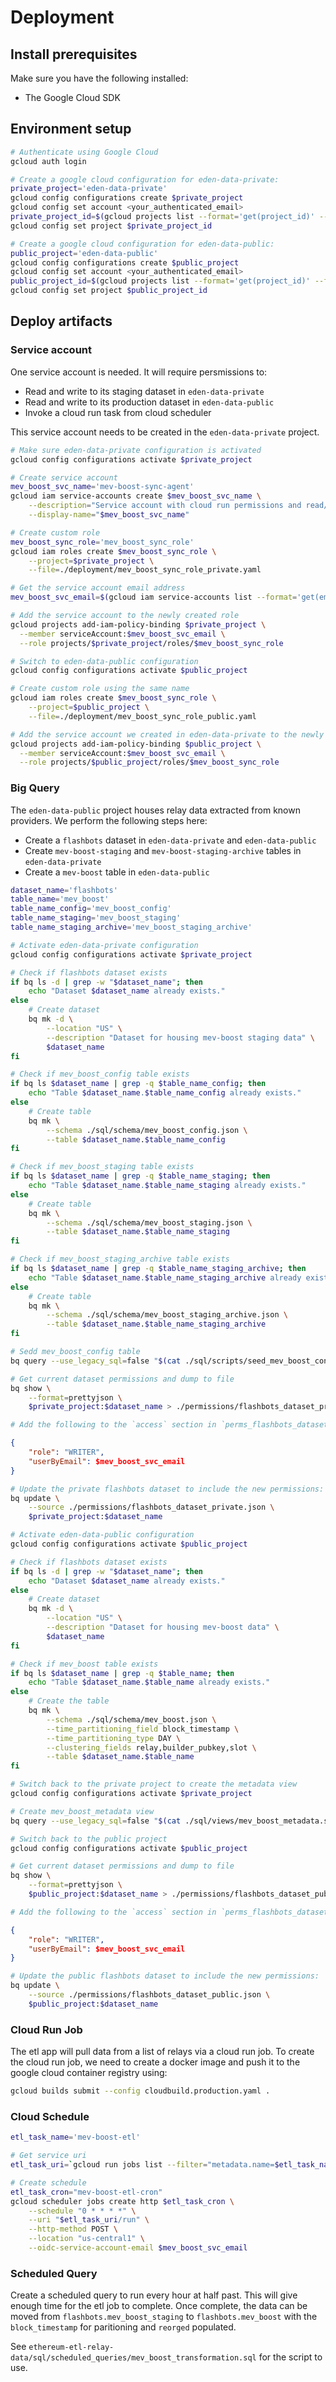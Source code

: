 # Deployment

## Install prerequisites

Make sure you have the following installed:

- The Google Cloud SDK

## Environment setup

```bash
# Authenticate using Google Cloud
gcloud auth login

# Create a google cloud configuration for eden-data-private:
private_project='eden-data-private'
gcloud config configurations create $private_project
gcloud config set account <your_authenticated_email>
private_project_id=$(gcloud projects list --format='get(project_id)' --filter="name='$private_project'")
gcloud config set project $private_project_id

# Create a google cloud configuration for eden-data-public:
public_project='eden-data-public'
gcloud config configurations create $public_project
gcloud config set account <your_authenticated_email>
public_project_id=$(gcloud projects list --format='get(project_id)' --filter="name='$public_project'")
gcloud config set project $public_project_id
```

## Deploy artifacts

### Service account

One service account is needed. It will require persmissions to:

- Read and write to its staging dataset in `eden-data-private`
- Read and write to its production dataset in `eden-data-public`
- Invoke a cloud run task from cloud scheduler

This service account needs to be created in the `eden-data-private` project.

```bash
# Make sure eden-data-private configuration is activated
gcloud config configurations activate $private_project

# Create service account
mev_boost_svc_name='mev-boost-sync-agent'
gcloud iam service-accounts create $mev_boost_svc_name \
    --description="Service account with cloud run permissions and read/write access to flashbots dataset in eden-data-private, read/write access to flashbots dataset in eden-data-public" \
    --display-name="$mev_boost_svc_name"

# Create custom role
mev_boost_sync_role='mev_boost_sync_role'
gcloud iam roles create $mev_boost_sync_role \
    --project=$private_project \
    --file=./deployment/mev_boost_sync_role_private.yaml

# Get the service account email address
mev_boost_svc_email=$(gcloud iam service-accounts list --format='get(email)' --filter="displayName=$mev_boost_svc_name")

# Add the service account to the newly created role
gcloud projects add-iam-policy-binding $private_project \
  --member serviceAccount:$mev_boost_svc_email \
  --role projects/$private_project/roles/$mev_boost_sync_role

# Switch to eden-data-public configuration
gcloud config configurations activate $public_project

# Create custom role using the same name
gcloud iam roles create $mev_boost_sync_role \
    --project=$public_project \
    --file=./deployment/mev_boost_sync_role_public.yaml

# Add the service account we created in eden-data-private to the newly created role in eden-data-public. It's fine to re-use the same service account across projects.
gcloud projects add-iam-policy-binding $public_project \
  --member serviceAccount:$mev_boost_svc_email \
  --role projects/$public_project/roles/$mev_boost_sync_role
```

### Big Query

The `eden-data-public` project houses relay data extracted from known providers. We perform the following steps here:

- Create a `flashbots` dataset in `eden-data-private` and `eden-data-public`
- Create `mev-boost-staging` and `mev-boost-staging-archive` tables in `eden-data-private`
- Create a `mev-boost` table in `eden-data-public`

```bash
dataset_name='flashbots'
table_name='mev_boost'
table_name_config='mev_boost_config'
table_name_staging='mev_boost_staging'
table_name_staging_archive='mev_boost_staging_archive'

# Activate eden-data-private configuration
gcloud config configurations activate $private_project

# Check if flashbots dataset exists
if bq ls -d | grep -w "$dataset_name"; then
    echo "Dataset $dataset_name already exists."
else
    # Create dataset
    bq mk -d \
        --location "US" \
        --description "Dataset for housing mev-boost staging data" \
        $dataset_name
fi

# Check if mev_boost_config table exists
if bq ls $dataset_name | grep -q $table_name_config; then
    echo "Table $dataset_name.$table_name_config already exists."
else
    # Create table
    bq mk \
        --schema ./sql/schema/mev_boost_config.json \
        --table $dataset_name.$table_name_config
fi

# Check if mev_boost_staging table exists
if bq ls $dataset_name | grep -q $table_name_staging; then
    echo "Table $dataset_name.$table_name_staging already exists."
else
    # Create table
    bq mk \
        --schema ./sql/schema/mev_boost_staging.json \
        --table $dataset_name.$table_name_staging
fi

# Check if mev_boost_staging_archive table exists
if bq ls $dataset_name | grep -q $table_name_staging_archive; then
    echo "Table $dataset_name.$table_name_staging_archive already exists."
else
    # Create table
    bq mk \
        --schema ./sql/schema/mev_boost_staging_archive.json \
        --table $dataset_name.$table_name_staging_archive
fi

# Sedd mev_boost_config table
bq query --use_legacy_sql=false "$(cat ./sql/scripts/seed_mev_boost_config.sql)"

# Get current dataset permissions and dump to file
bq show \
    --format=prettyjson \
    $private_project:$dataset_name > ./permissions/flashbots_dataset_private.json

# Add the following to the `access` section in `perms_flashbots_dataset_private.json` NOTE (make sure you change $mev_boost_svc_email variable with the actual value before pasting):
```

```json
{
    "role": "WRITER",
    "userByEmail": $mev_boost_svc_email
}
```

```bash
# Update the private flashbots dataset to include the new permissions:
bq update \
    --source ./permissions/flashbots_dataset_private.json \
    $private_project:$dataset_name

# Activate eden-data-public configuration
gcloud config configurations activate $public_project

# Check if flashbots dataset exists
if bq ls -d | grep -w "$dataset_name"; then
    echo "Dataset $dataset_name already exists."
else
    # Create dataset
    bq mk -d \
        --location "US" \
        --description "Dataset for housing mev-boost data" \
        $dataset_name
fi

# Check if mev_boost table exists
if bq ls $dataset_name | grep -q $table_name; then
    echo "Table $dataset_name.$table_name already exists."
else
    # Create the table
    bq mk \
        --schema ./sql/schema/mev_boost.json \
        --time_partitioning_field block_timestamp \
        --time_partitioning_type DAY \
        --clustering_fields relay,builder_pubkey,slot \
        --table $dataset_name.$table_name
fi

# Switch back to the private project to create the metadata view
gcloud config configurations activate $private_project

# Create mev_boost_metadata view
bq query --use_legacy_sql=false "$(cat ./sql/views/mev_boost_metadata.sql)"

# Switch back to the public project
gcloud config configurations activate $public_project

# Get current dataset permissions and dump to file
bq show \
    --format=prettyjson \
    $public_project:$dataset_name > ./permissions/flashbots_dataset_public.json

# Add the following to the `access` section in `perms_flashbots_dataset_public.json` NOTE (make sure you change $mev_boost_svc_email variable with the actual value before pasting):
```

```json
{
    "role": "WRITER",
    "userByEmail": $mev_boost_svc_email
}
```

```bash
# Update the public flashbots dataset to include the new permissions:
bq update \
    --source ./permissions/flashbots_dataset_public.json \
    $public_project:$dataset_name
```

### Cloud Run Job

The etl app will pull data from a list of relays via a cloud run job. To create the cloud run job, we need to create a docker image and push it to the google cloud container registry using:

```bash
gcloud builds submit --config cloudbuild.production.yaml .
```

### Cloud Schedule

```bash
etl_task_name='mev-boost-etl'

# Get service uri
etl_task_uri=`gcloud run jobs list --filter="metadata.name=$etl_task_name" --uri`

# Create schedule
etl_task_cron="mev-boost-etl-cron"
gcloud scheduler jobs create http $etl_task_cron \
    --schedule "0 * * * *" \
    --uri "$etl_task_uri/run" \
    --http-method POST \
    --location "us-central1" \
    --oidc-service-account-email $mev_boost_svc_email
```

### Scheduled Query

Create a scheduled query to run every hour at half past. This will give enough time for the etl job to complete. Once complete, the data can be moved from `flashbots.mev_boost_staging` to `flashbots.mev_boost` with the `block_timestamp` for paritioning and `reorged` populated.

See `ethereum-etl-relay-data/sql/scheduled_queries/mev_boost_transformation.sql` for the script to use.
